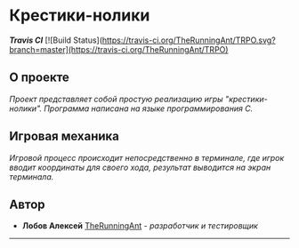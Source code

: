 # Крестики-нолики
***Travis CI*** [![Build Status](https://travis-ci.org/TheRunningAnt/TRPO.svg?branch=master](https://travis-ci.org/TheRunningAnt/TRPO)
## O проекте
*Проект представляет собой простую реализацию игры "крестики-нолики". Программа написана на языке программирования C.*
## Игровая механика
*Игровой процесс происходит непосредственно в терминале, где игрок вводит координаты для своего хода, результат выводится на экран терминала.*
## Автор
* **Лобов Алексей** [TheRunningAnt](https://github.com/TheRunningAnt) - *разработчик и тестировщик*
***
